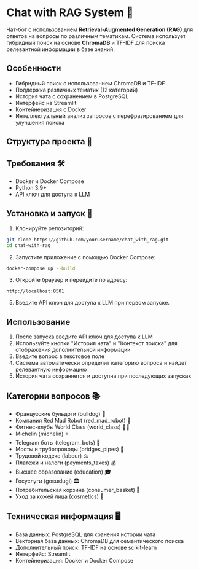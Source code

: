 # Chat with RAG System 🤖

Чат-бот с использованием **Retrieval-Augmented Generation (RAG)** для ответов на вопросы по различным тематикам. Система использует гибридный поиск на основе **ChromaDB** и TF-IDF для поиска релевантной информации в базе знаний.

## Особенности

- Гибридный поиск с использованием ChromaDB и TF-IDF
- Поддержка различных тематик (12 категорий)
- История чата с сохранением в PostgreSQL
- Интерфейс на Streamlit
- Контейнеризация с Docker
- Интеллектуальный анализ запросов с перефразированием для улучшения поиска

## Структура проекта 📁

## Требования 🛠️

- Docker и Docker Compose
- Python 3.9+
- API ключ для доступа к LLM

## Установка и запуск 🚀

1. Клонируйте репозиторий:
```bash
git clone https://github.com/yourusername/chat_with_rag.git
cd chat-with-rag
```
2. Запустите приложение с помощью Docker Compose:
```bash
docker-compose up --build
```

3. Откройте браузер и перейдите по адресу:
```
http://localhost:8501
```

5. Введите API ключ для доступа к LLM при первом запуске.

## Использование

1. После запуска введите API ключ для доступа к LLM
2. Используйте кнопки "История чата" и "Контекст поиска" для отображения дополнительной информации 
3. Введите вопрос в текстовое поле
4. Система автоматически определит категорию вопроса и найдет релевантную информацию
5. История чата сохраняется и доступна при последующих запусках

## Категории вопросов 📚

- Французские бульдоги (bulldog) 🐶
- Компания Red Mad Robot (red_mad_robot) 🦾
- Фитнес-клубы World Class (world_class) 🏋️‍♂️
- Michelin (michelin) ⭐
- Telegram боты (telegram_bots) 📱
- Мосты и трубопроводы (bridges_pipes) 🌉
- Трудовой кодекс (labour) ⚖️
- Платежи и налоги (payments_taxes) 💰
- Высшее образование (education) 🎓
- Госуслуги (gosuslugi) 🏛️
- Потребительская корзина (consumer_basket) 🛒
- Уход за кожей лица (cosmetics) 💄

## Техническая информация 🖥️

- База данных: PostgreSQL для хранения истории чата
- Векторная база данных: ChromaDB для семантического поиска
- Дополнительный поиск: TF-IDF на основе scikit-learn
- Интерфейс: Streamlit
- Контейнеризация: Docker и Docker Compose
